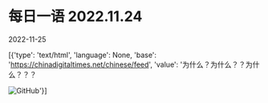 # 每日一语 2022.11.24

2022-11-25

[{'type': 'text/html', 'language': None, 'base': 'https://chinadigitaltimes.net/chinese/feed', 'value': '为什么？为什么？？为什么？？？

![GitHub](https://chinadigitaltimes.net/chinese/files/2022/11/1124.jpg)'}]